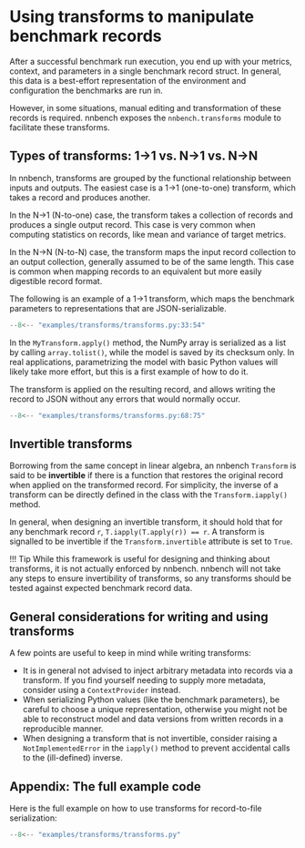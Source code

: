 # Using transforms to manipulate benchmark records

After a successful benchmark run execution, you end up with your metrics, context, and parameters in a single benchmark record struct.
In general, this data is a best-effort representation of the environment and configuration the benchmarks are run in.

However, in some situations, manual editing and transformation of these records is required.
nnbench exposes the `nnbench.transforms` module to facilitate these transforms.

## Types of transforms: 1->1 vs. N->1 vs. N->N

In nnbench, transforms are grouped by the functional relationship between inputs and outputs.
The easiest case is a 1->1 (one-to-one) transform, which takes a record and produces another.

In the N->1 (N-to-one) case, the transform takes a collection of records and produces a single output record.
This case is very common when computing statistics on records, like mean and variance of target metrics.

In the N->N (N-to-N) case, the transform maps the input record collection to an output collection, generally assumed to be of the same length.
This case is common when mapping records to an equivalent but more easily digestible record format.

The following is an example of a 1->1 transform, which maps the benchmark parameters to representations that are JSON-serializable.

```python
--8<-- "examples/transforms/transforms.py:33:54"
```

In the `MyTransform.apply()` method, the NumPy array is serialized as a list by calling `array.tolist()`, while the model is saved by its checksum only.
In real applications, parametrizing the model with basic Python values will likely take more effort, but this is a first example of how to do it.

The transform is applied on the resulting record, and allows writing the record to JSON without any errors that would normally occur.

```python
--8<-- "examples/transforms/transforms.py:68:75"
```

## Invertible transforms

Borrowing from the same concept in linear algebra, an nnbench `Transform` is said to be **invertible** if there is a function that restores the original record when applied on the transformed record.
For simplicity, the inverse of a transform can be directly defined in the class with the `Transform.iapply()` method.

In general, when designing an invertible transform, it should hold that for any benchmark record `r`, `T.iapply(T.apply(r)) == r`.
A transform is signalled to be invertible if the `Transform.invertible` attribute is set to `True`.

!!! Tip
    While this framework is useful for designing and thinking about transforms, it is not actually enforced by nnbench.
    nnbench will not take any steps to ensure invertibility of transforms, so any transforms should be tested against expected benchmark record data.

## General considerations for writing and using transforms

A few points are useful to keep in mind while writing transforms:

* It is in general not advised to inject arbitrary metadata into records via a transform. If you find yourself needing to supply more metadata, consider using a `ContextProvider` instead.
* When serializing Python values (like the benchmark parameters), be careful to choose a unique representation, otherwise you might not be able to reconstruct model and data versions from written records in a reproducible manner.
* When designing a transform that is not invertible, consider raising a `NotImplementedError` in the `iapply()` method to prevent accidental calls to the (ill-defined) inverse.

## Appendix: The full example code

Here is the full example on how to use transforms for record-to-file serialization:

```python
--8<-- "examples/transforms/transforms.py"
```
